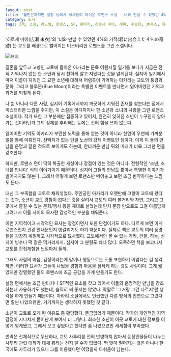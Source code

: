```yaml
---
layout: post
title: "볼만은하지만 설정 등에서 세세함이 아쉬운 로맨스 소설 - 너와 만날 수 있었던 4%의 기적"
category: 도서
tags: [책, 소설, 라노벨, 로맨스, SF, 판타지, 히로세 미이, 게미, 주승현, JM북스, 제우미디어, 서평]
---
```


'히로세 미이(広瀬 未衣)'의
'너와 만날 수 있었던 4%의 기적(君に出会えた４％の奇跡)'는
교토를 배경으로 벌어지는 미스터리한 로맨스를 그린 소설이다.

![표지](https://lh3.googleusercontent.com/ZQQtiXN5C7lE0pSmhEPCcPrBOEzlZMQxx4YendC7VyXtneLr9ZrtZ2HqLGgY7lamDI-NvliGmOd-WQ=s480)

결혼을 앞두고 고향인 교토에 돌아온 아카리는
문득 어린시절 일기를 보다가
지금은 전혀 기억나지 않는 한 소년과
당시 친하게 알고 지냈다는 것을 알게된다.
심지어 일기에서마저 이름이 지워진 그 묘한 소년에 대해서
어렴풋이 기억하는 아카리는
교토의 풍경과 문화, 그리고 블루문(Blue Moon)이라는 특별한 이벤트를 만나면서
잃어버렸던 기억과 과거를 되찾게 된다.

나 뿐 아니라 다른 사람, 심지어 기록에서까지 깨끗하게 지워진 존재를 찾는다는 점에서 미스터리한 느낌을 주지만,
이 소설은 어디까지나 한 소년과 소녀의 사랑을 그린 로맨스 소설이다.
작가 또한 그 부분에만 집중하고 있어서,
완전히 잊혀진 소년이 누구인지 알아가는 것이라던가
그의 정체를 추리해는 등에는 전혀 힘을 쓰지 않는다.

잃어버린 기억도 아카리가 부던한 노력을 통해 얻는 것이 아니라
한없이 우연에 가까운 일을 통해 이뤄진다.
선택지가 없는 단일 노선의 강제 이벤트인 셈이다.
이게 이 둘의 만남을 운명과 같은 것으로 보이게도 하는데,
안타까운 만남 뒤의 미래가 더욱 그러한 면을 강조한다.

하지만, 로맨스 면이 딱히 특출한 개성이나 장점이 있는 것은 아니다.
전형적인 '소년, 소녀를 만나다' 식의 이야기이기 때문이다.
심지어 그들의 만남도 짧아서 특별한 이야기가 벌어지지도 않는다.
그래서 어떻게 보면 로맨스만 떼어놓고 보면 조금 빈약하다는 느낌도 든다.

대신 그 부족함을 교토로 채워넣었다.
주인공인 아카리가 오랫만에 고향이 교토에 왔다는 것과,
소년이 교토 경험이 없다는 것을 살려서
교토의 여러 볼거리와 자연, 그리고 그곳에서 즐길 수 있는 문화/행사 등을 제대로 실었는데
단지 문장 만으로도 그걸 아름답게 그려내서
이들 사이의 모자란 감성적인 부분을 채워준다.

이런 지역적이고 시각적인 묘사는 장점이면서 또한 단점이기도 하다.
다르게 보면 이게 로맨스인지 관광 안내문인지 헷갈리기도 하기 때문이다.
실제로 책은 교토의 여러 풍경들을 굉장히 세밀하고 시각적으로 묘사했다.
교토에서만 볼 수 있는 거리, 건물, 하늘, 심지어 빙수나 떡 같은 먹거리까지.
심지어 그 분량도 꽤나 많다.
오죽하면 책을 보고나서 교토를 간접체험한 느낌마저 들까.

그래도 사람의 마음, 감정이라는게 말이나 행동으로는 도통 표현하기 어렵다는 걸 생각하면,
이러한 묘사가 그들이 나눴을 경험과 마음을 짐작케 하는 것도 사실이다.
그게 짧았지만 강렬했던 둘의 로맨스에 조금 공감을 가게 만들기도 한다.

설정 면에서는 조금 판타지나 SF적인 요소를 갖고 있어서
이들의 운명적인 만남을 강조하는데 사용하기도 했는데,
솔직히 썩 좋지는 않았다.
막말로 '그거랑 그건 다르지'란 생각을 하게 만들기 때문이다.
차라리 소설에서도 언급했던 다른 방식의 인연으로 그렸다면 훨씬 나았으련만,
거기까지는 생각하지 못했던 것 같다.

소년이 교토로 오게 된 이유도 좀 황당했다.
뜬금없었기 때문이다.
작가의 개인적인 지역 감정이 지나치게 묻어난게 보여서 더 그렇다.
최소한 소년이 이곳 교토에 대한 정보를 어떻게 얻게됐고,
그래서 오고 싶었다고 했다면 좀 나았으련만
세세함이 부족했다.

번역은 전체적으로 무난하나,
교토 사투리를 전혀 반영하지 않아서
등장인물들이 나누는 사투리 관련 대화가 대체 뭐라는 건지 알 수가 없었다.
딱 맞아 떨어지는 것은 아니나 한국에도 사투리가 있으니 그를 이용했다면 어땠을까 아쉬움이 남는다.

